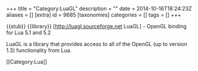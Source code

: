 +++
title = "Category:LuaGL"
description = ""
date = 2014-10-16T18:24:23Z
aliases = []
[extra]
id = 9685
[taxonomies]
categories = []
tags = []
+++

{{stub}}
{{library}}
[http://luagl.sourceforge.net LuaGL] - OpenGL binding for Lua 5.1 and 5.2

LuaGL is a library that provides access to all of the OpenGL (up to version 1.3) functionality from Lua.

[[Category:Lua]]
